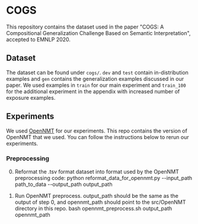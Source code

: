 # COGS

This repository contains the dataset used in the paper "COGS: A Compositional Generalization Challenge Based on Semantic Interpretation", accepted to EMNLP 2020. 

## Dataset

The dataset can be found under `cogs/`. `dev` and `test` contain in-distribution examples and `gen` contains the generalization examples discussed in our paper. We used examples in `train` for our main experiment and `train_100` for the additional experiment in the appendix with increased number of exposure examples.


## Experiments

We used [OpenNMT](https://github.com/OpenNMT/OpenNMT-py) for our experiments. This repo contains the version of OpenNMT that we used. You can follow the instructions below to rerun our experiments.


### Preprocessing

0. Reformat the .tsv format dataset into format used by the OpenNMT preprocessing code:
    python reformat_data_for_opennmt.py --input_path path_to_data --output_path output_path

1. Run OpenNMT preprocess. output_path should be the same as the output of step 0, and opennmt_path should point to the src/OpenNMT directory in this repo.
    bash opennmt_preprocess.sh output_path opennmt_path
